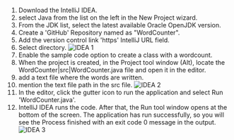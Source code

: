1. Download the IntelliJ IDEA.
2. select Java from the list on the left in the New Project wizard.
3. From the JDK list, select the latest available Oracle OpenJDK version.
4. Create a 'GitHub' Repository named as "WordCounter".
5. Add the version control link 'https' IntelliJ URL field.
6. Select directory.
![IDEA 1](https://github.com/farahNshammo/WordCounter/assets/68165049/4850332c-b392-4636-8396-2a9166a1dc78)
7. Enable the sample code option to create a class with a wordcount.
8. When the project is created, in the Project tool window (Alt), locate the WordCounter|src|WordCounter.java file and open it in the editor.
9. add a text file where the words are written.
10. mention the text file path in the src file.
![IDEA 2](https://github.com/farahNshammo/WordCounter/assets/68165049/003009b6-fc38-4c69-9156-7262bc2c9b99)
11. In the editor, click the  gutter icon to run the application and select Run 'WordCounter.java'.
12. IntelliJ IDEA runs the code. After that, the Run tool window opens at the bottom of the screen. The application has run successfully, so you will see the Process finished with an exit code 0 message in the output.
![IDEA 3](https://github.com/farahNshammo/WordCounter/assets/68165049/6bb41c7a-3e6e-4e53-99c4-79bd4b267caa)





